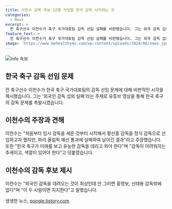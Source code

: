```yaml
---
title: 이천수 감독 후보 12명 거짓말 한국 감독 시키려는 것
categories:
  - News
excerpt: >
  전 축구선수 이천수가 축구 국가대표팀 감독 선임 실패를 비판했습니다. 그는 외국 감독 섭외 실패를 지적하고 한국 감독을 적극 지지했습니다. 또한, 대표팀이 미래를 위해 유능한 감독을 필요로 한다고 강조했습니다. 외국인 감독을 선임하지 않는다면 홍명보와 신태용 감독을 지지한다고 밝혔습니다.
feature_text: >
  전 축구선수 이천수가 축구 국가대표팀 감독 선임 실패를 비판했습니다. 그는 외국 감독 섭외 실패를 지적하고 한국 감독을 적극 지지했습니다. 또한, 대표팀이 미래를 위해 유능한 감독을 필요로 한다고 강조했습니다. 외국인 감독을 선임하지 않는다면 홍명보와 신태용 감독을 지지한다고 밝혔습니다.
image: 'https://www.behealthy4u.com/wp-content/uploads/2024/06/news.jpg'
---
```


<p><img src="https://www.behealthy4u.com/wp-content/uploads/2024/06/news.jpg" alt="info 속보" /></p>

<h2 data-ke-size="size26">한국 축구 감독 선임 문제</h2>

<p data-ke-size="size16">전 축구선수 이천수가 한국 축구 국가대표팀의 감독 선임 문제에 대해 비판적인 시각을 제시했습니다. 그는 '외국인 감독 섭외 실패'라는 주제로 유튜브 영상을 통해 한국 축구의 감독 문제를 촉발시켰습니다.</p>

<h2 data-ke-size="size26">이천수의 주장과 견해</h2>

<p data-ke-size="size16">이천수는 "처음부터 임시 감독을 세운 것부터 시작해서 황선홍 감독을 정식 감독으로 선임하고자 했지만, 파리 올림픽 예선 통과에 실패하여 날아간 결과"라고 주장했습니다. 또한 "한국 축구가 미래를 보고 유능한 감독을 데리고 와야 한다"며 "감독이 어려워지는 추세이고, 색깔이 있어야 한다"고 덧붙였습니다.</p>

<h2 data-ke-size="size26">이천수의 감독 후보 제시</h2>

<p data-ke-size="size16">이천수는 "외국인 감독을 데려오는 것이 최상인데 안 그러면 홍명보, 신태용 감독밖에 없다"며 "이 두 사람이면 지지한다"고 말했습니다.</p>
생생한 뉴스, <a href="https://qoogle.tistory.com" rel="dofollow">qoogle.tistory.com</a>


